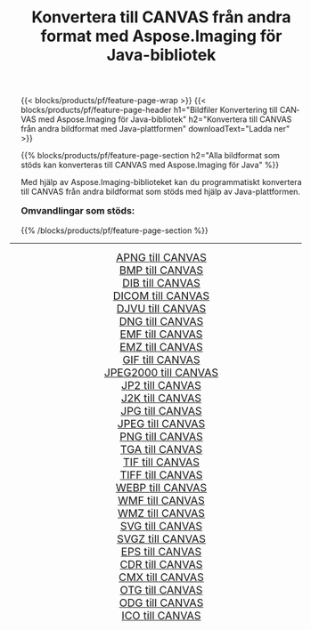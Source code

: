 ﻿---
title: Konvertera till CANVAS från andra format med Aspose.Imaging för Java-bibliotek 
weight: 3920
url: /sv/java/conversion/to/canvas/ 
lang: sv
langdirlevel: 2
locales: zh-hans,ja,it,ru,de,es,fr,nl,id,lt,pl,pt,vi,tr,ko,zh-hant,ar,hi,th,sv,cs,uk,he
description: Med Aspose.Imaging kan du konvertera till CANVAS från andra format med Java
---

{{< blocks/products/pf/feature-page-wrap >}}
{{< blocks/products/pf/feature-page-header h1="Bildfiler Konvertering till CANVAS med Aspose.Imaging för Java-bibliotek" h2="Konvertera till CANVAS från andra bildformat med Java-plattformen" downloadText="Ladda ner" >}}


{{% blocks/products/pf/feature-page-section  h2="Alla bildformat som stöds kan konverteras till CANVAS med Aspose.Imaging för Java" %}}
<p align=justify>Med hjälp av Aspose.Imaging-biblioteket kan du programmatiskt konvertera till CANVAS från andra bildformat som stöds med hjälp av Java-plattformen.</p>
<h3 style="margin-top:16px;">
Omvandlingar som stöds:
</h3>
{{% /blocks/products/pf/feature-page-section %}}
<div class="container-fluid productfamilypage bg-gray">
    <div class="convertypes bg-gray agp-content section">
        <div class="container">
		<hr style="margin-left:-20px;"/>
		<div class="row other-converters" style="gap: 10px;font-size: 19px;text-align:center;">
		    <div class='col-md-3 other-converter remove-lp remove-rp'><a href="/imaging/sv/java/conversion/apng-to-canvas/" style="padding:15px;">APNG till CANVAS</a></div>
<div class='col-md-3 other-converter remove-lp remove-rp'><a href="/imaging/sv/java/conversion/bmp-to-canvas/" style="padding:15px;">BMP till CANVAS</a></div>
<div class='col-md-3 other-converter remove-lp remove-rp'><a href="/imaging/sv/java/conversion/dib-to-canvas/" style="padding:15px;">DIB till CANVAS</a></div>
<div class='col-md-3 other-converter remove-lp remove-rp'><a href="/imaging/sv/java/conversion/dicom-to-canvas/" style="padding:15px;">DICOM till CANVAS</a></div>
<div class='col-md-3 other-converter remove-lp remove-rp'><a href="/imaging/sv/java/conversion/djvu-to-canvas/" style="padding:15px;">DJVU till CANVAS</a></div>
<div class='col-md-3 other-converter remove-lp remove-rp'><a href="/imaging/sv/java/conversion/dng-to-canvas/" style="padding:15px;">DNG till CANVAS</a></div>
<div class='col-md-3 other-converter remove-lp remove-rp'><a href="/imaging/sv/java/conversion/emf-to-canvas/" style="padding:15px;">EMF till CANVAS</a></div>
<div class='col-md-3 other-converter remove-lp remove-rp'><a href="/imaging/sv/java/conversion/emz-to-canvas/" style="padding:15px;">EMZ till CANVAS</a></div>
<div class='col-md-3 other-converter remove-lp remove-rp'><a href="/imaging/sv/java/conversion/gif-to-canvas/" style="padding:15px;">GIF till CANVAS</a></div>
<div class='col-md-3 other-converter remove-lp remove-rp'><a href="/imaging/sv/java/conversion/jpeg2000-to-canvas/" style="padding:15px;">JPEG2000 till CANVAS</a></div>
<div class='col-md-3 other-converter remove-lp remove-rp'><a href="/imaging/sv/java/conversion/jp2-to-canvas/" style="padding:15px;">JP2 till CANVAS</a></div>
<div class='col-md-3 other-converter remove-lp remove-rp'><a href="/imaging/sv/java/conversion/j2k-to-canvas/" style="padding:15px;">J2K till CANVAS</a></div>
<div class='col-md-3 other-converter remove-lp remove-rp'><a href="/imaging/sv/java/conversion/jpg-to-canvas/" style="padding:15px;">JPG till CANVAS</a></div>
<div class='col-md-3 other-converter remove-lp remove-rp'><a href="/imaging/sv/java/conversion/jpeg-to-canvas/" style="padding:15px;">JPEG till CANVAS</a></div>
<div class='col-md-3 other-converter remove-lp remove-rp'><a href="/imaging/sv/java/conversion/png-to-canvas/" style="padding:15px;">PNG till CANVAS</a></div>
<div class='col-md-3 other-converter remove-lp remove-rp'><a href="/imaging/sv/java/conversion/tga-to-canvas/" style="padding:15px;">TGA till CANVAS</a></div>
<div class='col-md-3 other-converter remove-lp remove-rp'><a href="/imaging/sv/java/conversion/tif-to-canvas/" style="padding:15px;">TIF till CANVAS</a></div>
<div class='col-md-3 other-converter remove-lp remove-rp'><a href="/imaging/sv/java/conversion/tiff-to-canvas/" style="padding:15px;">TIFF till CANVAS</a></div>
<div class='col-md-3 other-converter remove-lp remove-rp'><a href="/imaging/sv/java/conversion/webp-to-canvas/" style="padding:15px;">WEBP till CANVAS</a></div>
<div class='col-md-3 other-converter remove-lp remove-rp'><a href="/imaging/sv/java/conversion/wmf-to-canvas/" style="padding:15px;">WMF till CANVAS</a></div>
<div class='col-md-3 other-converter remove-lp remove-rp'><a href="/imaging/sv/java/conversion/wmz-to-canvas/" style="padding:15px;">WMZ till CANVAS</a></div>
<div class='col-md-3 other-converter remove-lp remove-rp'><a href="/imaging/sv/java/conversion/svg-to-canvas/" style="padding:15px;">SVG till CANVAS</a></div>
<div class='col-md-3 other-converter remove-lp remove-rp'><a href="/imaging/sv/java/conversion/svgz-to-canvas/" style="padding:15px;">SVGZ till CANVAS</a></div>
<div class='col-md-3 other-converter remove-lp remove-rp'><a href="/imaging/sv/java/conversion/eps-to-canvas/" style="padding:15px;">EPS till CANVAS</a></div>
<div class='col-md-3 other-converter remove-lp remove-rp'><a href="/imaging/sv/java/conversion/cdr-to-canvas/" style="padding:15px;">CDR till CANVAS</a></div>
<div class='col-md-3 other-converter remove-lp remove-rp'><a href="/imaging/sv/java/conversion/cmx-to-canvas/" style="padding:15px;">CMX till CANVAS</a></div>
<div class='col-md-3 other-converter remove-lp remove-rp'><a href="/imaging/sv/java/conversion/otg-to-canvas/" style="padding:15px;">OTG till CANVAS</a></div>
<div class='col-md-3 other-converter remove-lp remove-rp'><a href="/imaging/sv/java/conversion/odg-to-canvas/" style="padding:15px;">ODG till CANVAS</a></div>
<div class='col-md-3 other-converter remove-lp remove-rp'><a href="/imaging/sv/java/conversion/ico-to-canvas/" style="padding:15px;">ICO till CANVAS</a></div>
                </div>
        </div>
    </div>
</div>
<br/>

